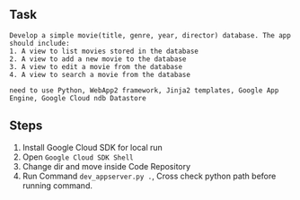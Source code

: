 ## Task
```
Develop a simple movie(title, genre, year, director) database. The app should include:
1. A view to list movies stored in the database
2. A view to add a new movie to the database
3. A view to edit a movie from the database
4. A view to search a movie from the database

need to use Python, WebApp2 framework, Jinja2 templates, Google App Engine, Google Cloud ndb Datastore
```

## Steps
1. Install Google Cloud SDK for local run
2. Open `Google Cloud SDK Shell`
3. Change dir and move inside Code Repository
4. Run Command `dev_appserver.py .`, Cross check python path before running command.